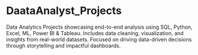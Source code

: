 # DaataAnalyst_Projects
Data Analytics Projects showcasing end-to-end analysis using SQL, Python, Excel, ML, Power BI &amp; Tableau. Includes data cleaning, visualization, and insights from real-world datasets. Focused on driving data-driven decisions through storytelling and impactful dashboards.
